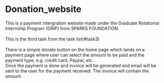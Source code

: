 # Donation_website
This is a payment intergration website made under the Graduate Rotational Internship Program (GRIP) from SPARKS FOUNDATION.<br><br>
This is the third task from the task list(#task3)<br><br>
There is a simple donate button on the home page which lands on a payment page where user can select the amount to be paid and the payment type, e.g.
credit card, Paypal, etc.<br>
Once the payment is done and invoice will be generated and email will be sent to the user for the payment received. The invoice will contain the amount.
